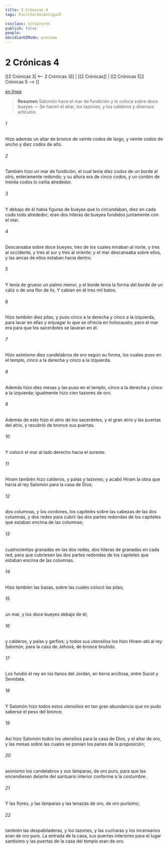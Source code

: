 ```yaml
---
title: 2 Crónicas 4
tags: Escrituras\AntiguoT

cssclass: scriptures
publish: false
people:
obsidianUIMode: preview
---
```


# 2 Crónicas 4
[[2 Crónicas 3| <-- 2 Crónicas 3]] | [[2 Crónicas]] | [[2 Crónicas 5|2 Crónicas 5 --> ]]

[en línea](https://churchofjesuschrist.org/study/scriptures/ot/2-chr/4?lang=spa)

> __Resumen__
Salomón hace el mar de fundición y lo coloca sobre doce bueyes — Se hacen el altar, los tazones, y los calderos y diversos artículos.

###### 1 
Hizo además un altar de bronce de veinte codos de largo, y veinte codos de ancho y diez codos de alto.

###### 2 
También hizo un mar de fundición, el cual tenía diez codos de un borde al otro, enteramente redondo; y su altura era de cinco codos, y un cordón de treinta codos lo ceñía alrededor.

###### 3 
Y debajo de él había figuras de bueyes que lo circundaban, diez en cada codo todo alrededor; eran dos hileras de bueyes fundidos juntamente con el mar.

###### 4 
Descansaba sobre doce bueyes, tres de los cuales miraban al norte, y tres al occidente, y tres al sur y tres al oriente; y el mar descansaba sobre ellos, y las ancas de ellos estaban hacia dentro.

###### 5 
Y tenía de grueso un palmo menor, y el borde tenía la forma del borde de un cáliz o de una flor de lis. Y cabían en él tres mil batos.

###### 6 
Hizo también diez pilas, y puso cinco a la derecha y cinco a la izquierda, para lavar en ellas y enjuagar lo que se ofrecía en holocausto; pero el mar era para que los sacerdotes se lavaran en él.

###### 7 
Hizo asimismo diez candelabros de oro según su forma, los cuales puso en el templo, cinco a la derecha y cinco a la izquierda.

###### 8 
Además hizo diez mesas y las puso en el templo, cinco a la derecha y cinco a la izquierda; igualmente hizo cien tazones de oro.

###### 9 
Además de esto hizo el atrio de los sacerdotes, y el gran atrio y las puertas del atrio, y recubrió de bronce sus puertas.

###### 10 
Y colocó el mar al lado derecho hacia el sureste.

###### 11 
Hiram también hizo calderos, y palas y tazones; y acabó Hiram la obra que hacía al rey Salomón para la casa de Dios;

###### 12 
dos columnas, y los cordones, los capiteles sobre las cabezas de las dos columnas, y dos redes para cubrir las dos partes redondas de los capiteles que estaban encima de las columnas;

###### 13 
cuatrocientas granadas en las dos redes, dos hileras de granadas en cada red, para que cubriesen las dos partes redondas de los capiteles que estaban encima de las columnas.

###### 14 
Hizo también las basas, sobre las cuales colocó las pilas;

###### 15 
un mar, y los doce bueyes debajo de él;

###### 16 
y calderos, y palas y garfios; y todos sus utensilios los hizo Hiram-abi al rey Salomón, para la casa de Jehová, de bronce bruñido.

###### 17 
Los fundió el rey en los llanos del Jordán, en tierra arcillosa, entre Sucot y Seredata.

###### 18 
Y Salomón hizo todos estos utensilios en tan gran abundancia que no pudo saberse el peso del bronce.

###### 19 
Así hizo Salomón todos los utensilios para la casa de Dios, y el altar de oro, y las mesas sobre las cuales se ponían los panes de la proposición;

###### 20 
asimismo los candelabros y sus lámparas, de oro puro, para que las encendiesen delante del santuario interior conforme a la costumbre.

###### 21 
Y las flores, y las lámparas y las tenazas  de oro, de oro purísimo;

###### 22 
también las despabiladeras, y los tazones, y las cucharas y los incensarios eran de oro puro. La entrada de la casa, sus puertas interiores para el lugar santísimo y las puertas de la casa del templo eran de oro.

